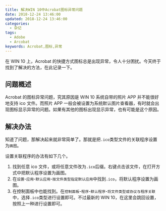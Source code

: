 ```yaml
---
title: 解决WIN 10中Acrobat图标异常问题
date: 2018-12-24 13:46:00
updated: 2018-12-24 13:46:00
categories:
  - 杂记
tags:
  - Adobe
  - Arcobat
keywords: Acrobat,图标,异常
---
```


在 WIN 10 上，Acrobat 的快捷方式图标总是出现异常，令人十分困扰。今天终于找到了解决的方法，在此记录一下。

<!--more-->

## 问题概述

Acrobat 的图标异常问题，究其原因是 WIN 10 系统自带的照片 APP 并不能很好地支持 ico 文件。而照片 APP 一般会被设置为系统默认图片查看器，有时就会出现图标显示异常的问题。如果有其他的图标出现显示异常，也有可能是这个原因。

## 解决办法

知道了问题，那解决起来就非常简单了。那就是把`.ico`类型文件的关联程序设置为`画图`。

设置关联程序的办法有如下几个。

1. 找到任意 ico 文件，或将任意文件改为`.ico`后缀。右键点击该文件，在打开方式中把默认程序设置为画图。
2. 在`设置`-`应用`-`默认应用`-`按文件类型指定默认应用`中找到`.ico`，将默认程序设置为画图。
3. 在控制面板中也能找到。在`控制面板`-`程序`-`默认程序`-`将文件类型或协议与程序关联`中，选择`.ico`类型进行设置即可。不过最新的 WIN 10，在这里会跳回设置，按照上一种进行设置即可。
